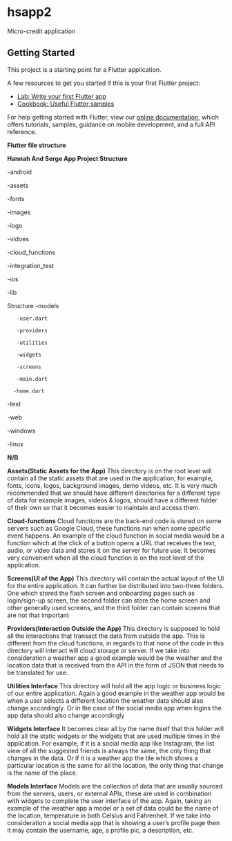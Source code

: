 # hsapp2
 Micro-credit  application

## Getting Started

This project is a starting point for a Flutter application.

A few resources to get you started if this is your first Flutter project:

- [Lab: Write your first Flutter app](https://flutter.dev/docs/get-started/codelab)
- [Cookbook: Useful Flutter samples](https://flutter.dev/docs/cookbook)

For help getting started with Flutter, view our
[online documentation](https://flutter.dev/docs), which offers tutorials,
samples, guidance on mobile development, and a full API reference.

**Flutter file structure**

**Hannah And Serge App Project Structure**

-android

-assets

  -fonts

  -images

  -logo

  -vidoes

-cloud_functions

-integration_test

-ios

-lib


Structure
     -models

       -user.dart

       -providers

       -utilities

       -widgets

       -screens

       -main.dart

      -home.dart

-test

-web

-windows

-linux



**N/B**

**Assets(Static Assets for the App)**
This directory is on the root level will contain all the static assets that are used in the application, for example, fonts, icons, logos, background images, demo videos, etc. It is very much recommended that we should have different directories for a different type of data for example images, videos & logos, should have a different folder of their own so that it becomes easier to maintain and access them.


**Cloud-functions**
Cloud functions are the back-end code is stored on some servers such as Google Cloud, these functions run when some specific event happens. An example of the cloud function in social media would be a function which at the click of a button opens a URL that receives the text, audio, or video data and stores it on the server for future use. It becomes very convenient when all the cloud function is on the root level of the application.


**Screens(UI of the App)**
This directory will contain the actual layout of the UI for the entire application. It can further be distributed into two-three folders. One which stored the flash screen and onboarding pages such as login/sign-up screen, the second folder can store the home screen and other generally used screens, and the third folder can contain screens that are not that important

**Providers(Interaction Outside the App)**
This directory is supposed to hold all the interactions that transact the data from outside the app. This is different from the cloud functions, in regards to that none of the code in this directory will interact will cloud storage or server. If we take into consideration a weather app a good example would be the weather and the location data that is received from the API in the form of JSON that needs to be translated for use.

**Utilities Interface**
This directory will hold all the app logic or business logic of our entire application. Again a good example in the weather app would be when a user selects a different location the weather data should also change accordingly. Or in the case of the social media app when logins the app data should also change accordingly

**Widgets Interface**
It becomes clear all by the name itself that this folder will hold all the static widgets or the widgets that are used multiple times in the application. For example, if it is a social media app like Instagram, the list view of all the suggested friends is always the same, the only thing that changes in the data.  Or if it is a weather app the tile which shows a particular location is the same for all the location, the only thing that change is the name of the place.

**Models Interface**
Models are the collection of data that are usually sourced from the servers, users, or external APIs, these are used in combination with widgets to complete the user interface of the app. Again, taking an example of the weather app a model or a set of data could be the name of the location, temperature in both Celsius and Fahrenheit. If we take into consideration a social media app that is showing a user’s profile page then it may contain the username, age, a profile pic, a description, etc.

